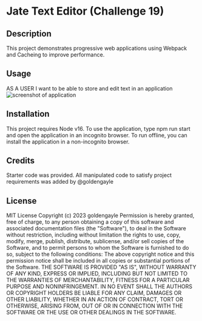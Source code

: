# Jate Text Editor (Challenge 19)

## Description
This project demonstrates progressive web applications using Webpack and Cacheing to improve performance.  
## Usage
AS A USER I want to be able to store and edit text in an application
 <img src="Screenshot.png" alt="screenshot of application">
 <!-- <a href= "https://drive.google.com/file/d/1mIhwfCKPpSGla_orYhxqc2HyiJb2Qs4o/view"> Link for video Explanation </a> -->


## Installation
This project requires Node v16. To use the application, type npm run start and open the application in an incognito browser. To run offline, you can install the application in a non-incognito browser. 


## Credits
Starter code was provided. All manipulated code to satisfy project requirements was added by @goldengayle

## License
MIT License
Copyright (c) 2023 goldengayle
Permission is hereby granted, free of charge, to any person obtaining a copy of this software and associated documentation files (the "Software"), to deal in the Software without restriction, including without limitation the rights to use, copy, modify, merge, publish, distribute, sublicense, and/or sell copies of the Software, and to permit persons to whom the Software is furnished to do so, subject to the following conditions:
The above copyright notice and this permission notice shall be included in all copies or substantial portions of the Software.
THE SOFTWARE IS PROVIDED "AS IS", WITHOUT WARRANTY OF ANY KIND, EXPRESS OR IMPLIED, INCLUDING BUT NOT LIMITED TO THE WARRANTIES OF MERCHANTABILITY, FITNESS FOR A PARTICULAR PURPOSE AND NONINFRINGEMENT. IN NO EVENT SHALL THE AUTHORS OR COPYRIGHT HOLDERS BE LIABLE FOR ANY CLAIM, DAMAGES OR OTHER LIABILITY, WHETHER IN AN ACTION OF CONTRACT, TORT OR OTHERWISE, ARISING FROM, OUT OF OR IN CONNECTION WITH THE SOFTWARE OR THE USE OR OTHER DEALINGS IN THE SOFTWARE.
